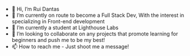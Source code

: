- 👋 Hi, I’m Rui Dantas
- 👀 I’m currently on route to become a Full Stack Dev, With the interest in specializing in Front-end development
- 🌱 I’m currently a student at Lighthouse Labs
- 💞️ I’m looking to collaborate on any projects that promote learning for beginners and push me to be my best!
- 📫 How to reach me - Just shoot me a message!

<!---
Ruheee/Ruheee is a ✨ special ✨ repository because its `README.md` (this file) appears on your GitHub profile.
You can click the Preview link to take a look at your changes.
--->
